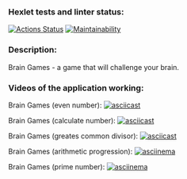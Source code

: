 ### Hexlet tests and linter status:
[![Actions Status](https://github.com/nosopirochka/java-project-61/actions/workflows/hexlet-check.yml/badge.svg)](https://github.com/nosopirochka/java-project-61/actionsi) [![Maintainability](https://api.codeclimate.com/v1/badges/ceee6e247ea8ee741734/maintainability)](https://codeclimate.com/github/nosopirochka/java-project-61/maintainability)

### Description:
Brain Games - a game that will challenge your brain.

### Videos of the application working:

Brain Games (even number): [![asciicast](https://asciinema.org/a/TC8TFLkoGkF6KuZgzHIXKwQ79.svg)](https://asciinema.org/a/TC8TFLkoGkF6KuZgzHIXKwQ79)

Brain Games (calculate number): [![asciicast](https://asciinema.org/a/e9cybujKEUtxX6RWUsz33bWOg.svg)](https://asciinema.org/a/e9cybujKEUtxX6RWUsz33bWOg)

Brain Games (greates common divisor): [![asciicast](https://asciinema.org/a/ytntfpyPBipVQdp5xNNpmh4JW.svg)](https://asciinema.org/a/ytntfpyPBipVQdp5xNNpmh4JW)

Brain Games (arithmetic progression): [![asciinema](https://asciinema.org/a/p4TxnfHrjq4ZUUfbtFsJnrB58.svg)](https://asciinema.org/a/p4TxnfHrjq4ZUUfbtFsJnrB58)

Brain Games (prime number): [![asciinema](https://asciinema.org/a/Q4Qq0JXPfKoDMw3MxMwG6AxFg.svg)](https://asciinema.org/a/Q4Qq0JXPfKoDMw3MxMwG6AxFg)
